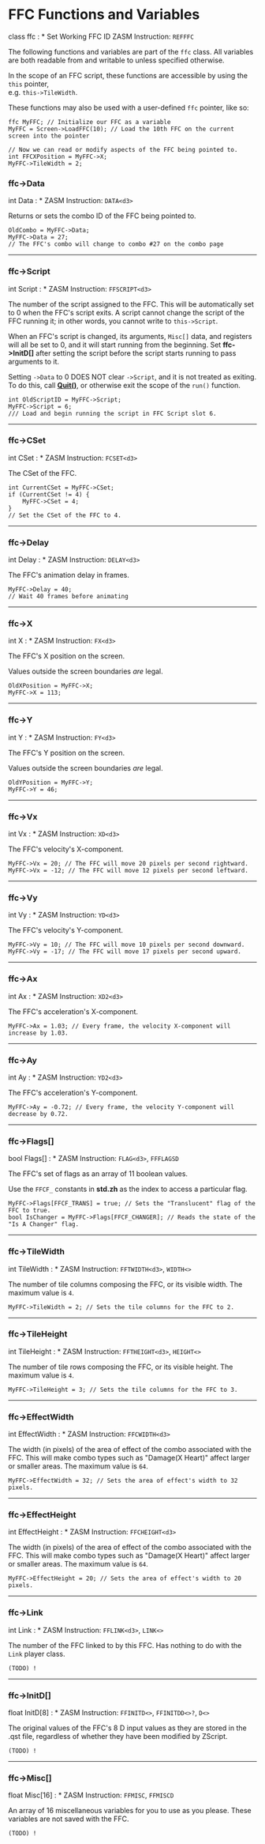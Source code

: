 # FFC Functions and Variables

class ffc
:	* Set Working FFC ID ZASM Instruction: `REFFFC`

The following functions and variables are part of the `ffc` class. All variables are both readable from and writable to unless specified otherwise.

In the scope of an FFC script, these functions are accessible by using the `this` pointer,  
e.g. `this->TileWidth`.

These functions may also be used with a user-defined `ffc` pointer, like so:

	ffc MyFFC; // Initialize our FFC as a variable
	MyFFC = Screen->LoadFFC(10); // Load the 10th FFC on the current screen into the pointer
	
	// Now we can read or modify aspects of the FFC being pointed to.
	int FFCXPosition = MyFFC->X;
	MyFFC->TileWidth = 2;
	
### ffc->Data

int Data
:	* ZASM Instruction: `DATA<d3>`

Returns or sets the combo ID of the FFC being pointed to.

<!-- **Example** -->

	OldCombo = MyFFC->Data;
	MyFFC->Data = 27;
	// The FFC's combo will change to combo #27 on the combo page
	
---

### ffc->Script

int Script
:	* ZASM Instruction: `FFSCRIPT<d3>`

The number of the script assigned to the FFC. This will be automatically set to 0 when the FFC's script exits. A script cannot change the script of the FFC running it; in other words, you cannot write to `this->Script`. 

When an FFC's script is changed, its arguments, `Misc[]` data, and registers will all be set to 0, and it will start running from the beginning. Set **ffc->InitD[]** after setting the script before the script starts running to pass arguments to it.

Setting `->Data` to 0 DOES NOT clear `->Script`, and it is not treated as exiting. To do this, call **[Quit()](global.html#quit)**, or otherwise exit the scope of the `run()` function.

<!-- **Example** -->

	int OldScriptID = MyFFC->Script;
	MyFFC->Script = 6;
	/// Load and begin running the script in FFC Script slot 6.
	
---

### ffc->CSet

int CSet
:	* ZASM Instruction: `FCSET<d3>`

The CSet of the FFC.

<!-- **Example** -->

	int CurrentCSet = MyFFC->CSet;
	if (CurrentCSet != 4) {
		MyFFC->CSet = 4;
	}
	// Set the CSet of the FFC to 4.
	
---

### ffc->Delay

int Delay
:	* ZASM Instruction: `DELAY<d3>`

The FFC's animation delay in frames.

<!-- **Example** -->

	MyFFC->Delay = 40;
	// Wait 40 frames before animating
	
---

### ffc->X

int X
:	* ZASM Instruction: `FX<d3>`

The FFC's X position on the screen.

Values outside the screen boundaries *are* legal. 

<!-- **Example** -->

	OldXPosition = MyFFC->X;
	MyFFC->X = 113;
	
---

### ffc->Y

int Y
:	* ZASM Instruction: `FY<d3>`

The FFC's Y position on the screen.

Values outside the screen boundaries *are* legal. 

<!-- **Example** -->

	OldYPosition = MyFFC->Y;
	MyFFC->Y = 46;

---

### ffc->Vx

int Vx
:	* ZASM Instruction: `XD<d3>`

The FFC's velocity's X-component.

<!-- **Example** -->

	MyFFC->Vx = 20; // The FFC will move 20 pixels per second rightward.
	MyFFC->Vx = -12; // The FFC will move 12 pixels per second leftward.
	
---

### ffc->Vy

int Vy
:	* ZASM Instruction: `YD<d3>`

The FFC's velocity's Y-component.

<!-- **Example** -->

	MyFFC->Vy = 10; // The FFC will move 10 pixels per second downward.
	MyFFC->Vy = -17; // The FFC will move 17 pixels per second upward.
	
---

### ffc->Ax

int Ax
:	* ZASM Instruction: `XD2<d3>`

The FFC's acceleration's X-component.

<!-- **Example** -->

	MyFFC->Ax = 1.03; // Every frame, the velocity X-component will increase by 1.03.
	
---

### ffc->Ay

int Ay
:	* ZASM Instruction: `YD2<d3>`

The FFC's acceleration's Y-component.

<!-- **Example** -->

	MyFFC->Ay = -0.72; // Every frame, the velocity Y-component will decrease by 0.72.
	
---

### ffc->Flags[]

bool Flags[]
:	* ZASM Instruction: `FLAG<d3>`, `FFFLAGSD`

The FFC's set of flags as an array of 11 boolean values.

Use the `FFCF_` constants in **std.zh** as the index to access a particular flag.

<!-- **Example** -->

	MyFFC->Flags[FFCF_TRANS] = true; // Sets the "Translucent" flag of the FFC to true.
	bool IsChanger = MyFFC->Flags[FFCF_CHANGER]; // Reads the state of the "Is A Changer" flag.
	
---

### ffc->TileWidth

int TileWidth
:	* ZASM Instruction: `FFTWIDTH<d3>`, `WIDTH<>`

The number of tile columns composing the FFC, or its visible width. The maximum value is `4`.

<!-- **Example** -->

	MyFFC->TileWidth = 2; // Sets the tile columns for the FFC to 2.
	
---

### ffc->TileHeight

int TileHeight
:	* ZASM Instruction: `FFTHEIGHT<d3>`, `HEIGHT<>`

The number of tile rows composing the FFC, or its visible height. The maximum value is `4`.

<!-- **Example** -->

	MyFFC->TileHeight = 3; // Sets the tile columns for the FFC to 3.
	
---

### ffc->EffectWidth

int EffectWidth
:	* ZASM Instruction: `FFCWIDTH<d3>`

The width (in pixels) of the area of effect of the combo associated with the FFC. This will make combo types such as "Damage(X Heart)" affect larger or smaller areas. The maximum value is `64`.

<!-- **Example** -->

	MyFFC->EffectWidth = 32; // Sets the area of effect's width to 32 pixels.
	
---

### ffc->EffectHeight

int EffectHeight
:	* ZASM Instruction: `FFCHEIGHT<d3>`

The width (in pixels) of the area of effect of the combo associated with the FFC. This will make combo types such as "Damage(X Heart)" affect larger or smaller areas.  The maximum value is `64`.

<!-- **Example** -->

	MyFFC->EffectHeight = 20; // Sets the area of effect's width to 20 pixels.
	
---

### ffc->Link

int Link
:	* ZASM Instruction: `FFLINK<d3>`, `LINK<>`

The number of the FFC linked to by this FFC. Has nothing to do with the `Link` player class.

<!-- **Example** -->

	(TODO) !
	
---

### ffc->InitD[]

float InitD[8]
:	* ZASM Instruction: `FFINITD<>`, `FFINITDD<>?`, `D<>`

The original values of the FFC's 8 D input values as they are stored in the .qst file, regardless of whether they have been modified by ZScript.

<!-- **Example** -->

	(TODO) !
	
---

### ffc->Misc[]

float Misc[16]
:	* ZASM Instruction: `FFMISC`, `FFMISCD`

An array of 16 miscellaneous variables for you to use as you please. These variables are not saved with the FFC.

<!-- **Example** -->

	(TODO) !
